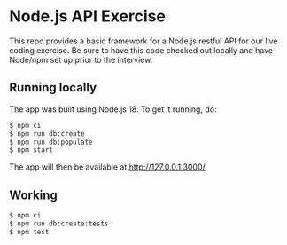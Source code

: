 # Node.js API Exercise

This repo provides a basic framework for a Node.js restful API for our live
coding exercise. Be sure to have this code checked out locally and have Node/npm
set up prior to the interview.

## Running locally

The app was built using Node.js 18. To get it running, do:

```sh
$ npm ci
$ npm run db:create
$ npm run db:populate
$ npm start
```

The app will then be available at http://127.0.0.1:3000/

## Working

```sh
$ npm ci
$ npm run db:create:tests
$ npm test
```
